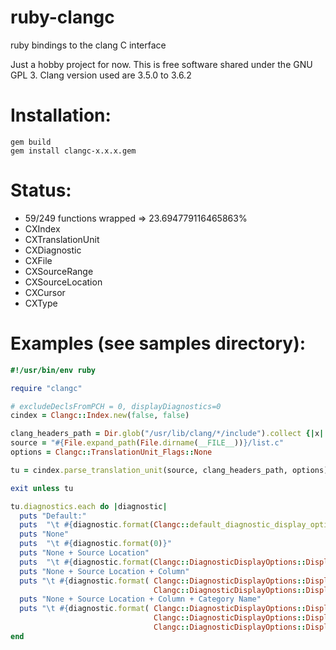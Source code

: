 # ruby-clangc

ruby bindings to the clang C interface

Just a hobby project for now.
This is free software shared under the GNU GPL 3.
Clang version used are 3.5.0 to 3.6.2

# Installation:

    gem build
    gem install clangc-x.x.x.gem

# Status:

*    59/249 functions wrapped => 23.694779116465863%
*    CXIndex
*    CXTranslationUnit
*    CXDiagnostic
*    CXFile
*    CXSourceRange
*    CXSourceLocation
*    CXCursor
*    CXType

# Examples (see samples directory): 

```ruby
#!/usr/bin/env ruby

require "clangc"

# excludeDeclsFromPCH = 0, displayDiagnostics=0
cindex = Clangc::Index.new(false, false)

clang_headers_path = Dir.glob("/usr/lib/clang/*/include").collect {|x| "-I#{x}"}
source = "#{File.expand_path(File.dirname(__FILE__))}/list.c"
options = Clangc::TranslationUnit_Flags::None

tu = cindex.parse_translation_unit(source, clang_headers_path, options)

exit unless tu

tu.diagnostics.each do |diagnostic|
  puts "Default:"
  puts  "\t #{diagnostic.format(Clangc::default_diagnostic_display_options)}"
  puts "None"
  puts  "\t #{diagnostic.format(0)}"
  puts "None + Source Location"
  puts  "\t #{diagnostic.format(Clangc::DiagnosticDisplayOptions::Displaysourcelocation)}"
  puts "None + Source Location + Column"
  puts "\t #{diagnostic.format( Clangc::DiagnosticDisplayOptions::Displaysourcelocation|
                                Clangc::DiagnosticDisplayOptions::Displaycolumn)}"
  puts "None + Source Location + Column + Category Name"
  puts "\t #{diagnostic.format( Clangc::DiagnosticDisplayOptions::Displaysourcelocation|
                                Clangc::DiagnosticDisplayOptions::Displaycolumn|
                                Clangc::DiagnosticDisplayOptions::Displaycategoryname)}"
end
```
